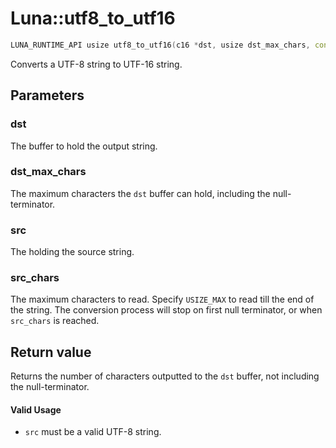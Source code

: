 # Luna::utf8_to_utf16

```c++
LUNA_RUNTIME_API usize utf8_to_utf16(c16 *dst, usize dst_max_chars, const c8 *src, usize src_chars=USIZE_MAX)
```

Converts a UTF-8 string to UTF-16 string. 



## Parameters
### dst
The buffer to hold the output string. 

### dst_max_chars
The maximum characters the `dst` buffer can hold, including the null-terminator. 

### src
The holding the source string. 

### src_chars
The maximum characters to read. Specify `USIZE_MAX` to read till the end of the string. The conversion process will stop on first null terminator, or when `src_chars` is reached. 

## Return value
Returns the number of characters outputted to the `dst` buffer, not including the null-terminator. 

#### Valid Usage
* `src` must be a valid UTF-8 string. 

